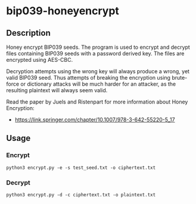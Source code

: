 # bip039-honeyencrypt

## Description
Honey encrypt BIP039 seeds. The program is used to encrypt and decrypt files containing BIP039 seeds with a password derived key. The files are encrypted using AES-CBC.

Decryption attempts using the wrong key will always produce a wrong, yet valid BIP039 seed. Thus attempts of breaking the encryption using brute-force or dictionary attacks will be much harder for an attacker, as the resulting plaintext will always seem valid.

Read the paper by Juels and Ristenpart for more information about Honey Encryption:
* https://link.springer.com/chapter/10.1007/978-3-642-55220-5_17

## Usage
### Encrypt
`python3 encrypt.py -e -s test_seed.txt -o ciphertext.txt`

### Decrypt
`python3 encrypt.py -d -c ciphertext.txt -o plaintext.txt` 








